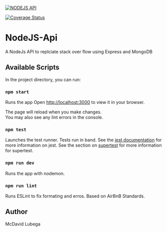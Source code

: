 [![NODEJS API](https://github.com/mcdavidlubega/nodejs-api/actions/workflows/node.js.yml/badge.svg)](https://github.com/mcdavidlubega/nodejs-api/actions/workflows/node.js.yml)

[![Coverage Status](https://coveralls.io/repos/github/mcdavidlubega/nodejs-api/badge.svg?branch=main)](https://coveralls.io/github/mcdavidlubega/nodejs-api?branch=main)

# NodeJS-Api

A NodeJs API to replciate stack over flow using Express and MongoDB

## Available Scripts

In the project directory, you can run:

### `npm start`

Runs the app
Open [http://localhost:3000](http://localhost:3000) to view it in your browser.

The page will reload when you make changes.\
You may also see any lint errors in the console.

### `npm test`

Launches the test runner. Tests run in band.
See the [jest documentation](https://jestjs.io/docs/getting-started) for more information on jest.
See the section on [supertest](https://github.com/visionmedia/supertest) for more information for supertest.

### `npm run dev`

Runs the app with nodemon.

### `npm run lint`

Runs ESLint to fix formating and erros.
Based on AirBnB Standards.

## Author

McDavid Lubega
